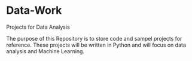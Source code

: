 # Data-Work
Projects for Data Analysis


The purpose of this Repository is to store code and sampel projects for reference.
These projects will be written in Python and will focus on data analysis and Machine Learning.
